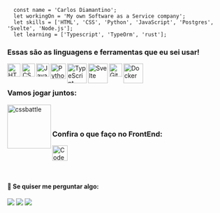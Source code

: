 ```
  const name = 'Carlos Diamantino';
  let workingOn = 'My own Software as a Service company';
  let skills = ['HTML', 'CSS', 'Python', 'JavaScript', 'Postgres', 'Svelte', 'Node.js'];
  let learning = ['Typescript', 'TypeOrm', 'rust'];
```
  
### Essas são as linguagens e ferramentas que eu sei usar!
<div style="display: inline_block">
  <img align="left" alt="HTML5" width="30px" src="https://www.svgrepo.com/show/120930/html.svg" />
  <img align="left" alt="CSS3" width="30px" src="https://www.svgrepo.com/show/134149/css.svg" />
  <img align="left" alt="JavaScript" width="30px" src="https://www.svgrepo.com/show/29753/javascript.svg" />
  <img align="left" alt="Python" width="35px" src="https://www.svgrepo.com/show/354238/python.svg"/>
  <img align="left" alt="TypeScript" width="45px" src="https://www.svgrepo.com/show/374146/typescript-official.svg"/>
  <img align="left" alt="Svelte" width="45px" src="https://www.svgrepo.com/show/354416/svelte-icon.svg" />
  <img align="left" alt="Git" width="30px" src="https://www.svgrepo.com/show/373623/git.svg" />
  <img align="left" alt="Docker" width="45px" src="https://www.svgrepo.com/show/373553/docker.svg" />
</div>

<br><br>

### Vamos jogar juntos:
<a href="https://cssbattle.dev/player/CtOl69x4esURWWaldg2u0WxFcMj1"><img align="left" alt="cssbattle" width="100px" src="https://cssbattle.dev/images/logo.svg"/></a> 

<br><br>
  
### Confira o que faço no FrontEnd:
<a href="https://codepen.io/carlosdiamantino"><img alt="Codepen" width="35px" src="https://www.svgrepo.com/show/349722/codepen.svg" style="cursor: pointer;"/></a>

<br>

<div> 
  <h4>💬 Se quiser me perguntar algo: </h4>
  <a href="https://instagram.com/carlosdiamantiino" target="_blank"><img src="https://img.shields.io/badge/-Instagram-%23E4405F?style=for-the-badge&logo=instagram&logoColor=white" target="_blank"></a>
  <a href = "mailto:carlosdiamantino13@gmail.com"><img src="https://img.shields.io/badge/-Gmail-%23333?style=for-the-badge&logo=gmail&logoColor=white" target="_blank"></a>
  <a href="https://api.whatsapp.com/send?phone=5511996514206&text=Ol%C3%A1!%20Vim%20pelo%20seu%20github!" target="_blank"><img src="https://img.shields.io/badge/WhatsApp-25D366?style=for-the-badge&logo=whatsapp&logoColor=white" target="_blank"></a> 
</div>
  
